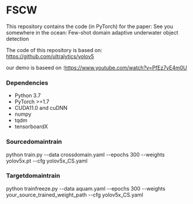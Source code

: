 # FSCW

This repository contains the code (in PyTorch) for the paper:
See you somewhere in the ocean: Few-shot domain adaptive underwater object detection

The code of this repository is based on: https://github.com/ultralytics/yolov5

our demo is baseed on :https://www.youtube.com/watch?v=PfEz7yE4m0U

### Dependencies

- Python 3.7
- PyTorch >=1.7
- CUDA11.0 and cuDNN
- numpy
- tqdm
- tensorboardX

### Sourcedomaintrain 
python train.py --data crossdomain.yaml --epochs 300 --weights yolov5x.pt --cfg yolov5x_CS.yaml

### Targetdomaintrain 
python trainfreeze.py --data aquam.yaml --epochs 300 --weights your_source_trained_weight_path --cfg yolov5x_CS.yaml
